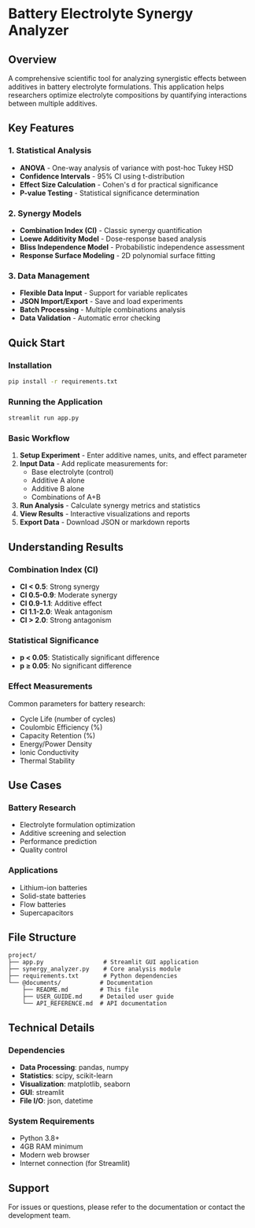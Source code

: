 # Battery Electrolyte Synergy Analyzer

## Overview
A comprehensive scientific tool for analyzing synergistic effects between additives in battery electrolyte formulations. This application helps researchers optimize electrolyte compositions by quantifying interactions between multiple additives.

## Key Features

### 1. Statistical Analysis
- **ANOVA** - One-way analysis of variance with post-hoc Tukey HSD
- **Confidence Intervals** - 95% CI using t-distribution
- **Effect Size Calculation** - Cohen's d for practical significance
- **P-value Testing** - Statistical significance determination

### 2. Synergy Models
- **Combination Index (CI)** - Classic synergy quantification
- **Loewe Additivity Model** - Dose-response based analysis
- **Bliss Independence Model** - Probabilistic independence assessment
- **Response Surface Modeling** - 2D polynomial surface fitting

### 3. Data Management
- **Flexible Data Input** - Support for variable replicates
- **JSON Import/Export** - Save and load experiments
- **Batch Processing** - Multiple combinations analysis
- **Data Validation** - Automatic error checking

## Quick Start

### Installation
```bash
pip install -r requirements.txt
```

### Running the Application
```bash
streamlit run app.py
```

### Basic Workflow
1. **Setup Experiment** - Enter additive names, units, and effect parameter
2. **Input Data** - Add replicate measurements for:
   - Base electrolyte (control)
   - Additive A alone
   - Additive B alone
   - Combinations of A+B
3. **Run Analysis** - Calculate synergy metrics and statistics
4. **View Results** - Interactive visualizations and reports
5. **Export Data** - Download JSON or markdown reports

## Understanding Results

### Combination Index (CI)
- **CI < 0.5**: Strong synergy
- **CI 0.5-0.9**: Moderate synergy
- **CI 0.9-1.1**: Additive effect
- **CI 1.1-2.0**: Weak antagonism
- **CI > 2.0**: Strong antagonism

### Statistical Significance
- **p < 0.05**: Statistically significant difference
- **p ≥ 0.05**: No significant difference

### Effect Measurements
Common parameters for battery research:
- Cycle Life (number of cycles)
- Coulombic Efficiency (%)
- Capacity Retention (%)
- Energy/Power Density
- Ionic Conductivity
- Thermal Stability

## Use Cases

### Battery Research
- Electrolyte formulation optimization
- Additive screening and selection
- Performance prediction
- Quality control

### Applications
- Lithium-ion batteries
- Solid-state batteries
- Flow batteries
- Supercapacitors

## File Structure
```
project/
├── app.py                 # Streamlit GUI application
├── synergy_analyzer.py    # Core analysis module
├── requirements.txt       # Python dependencies
└── @documents/           # Documentation
    ├── README.md         # This file
    ├── USER_GUIDE.md     # Detailed user guide
    └── API_REFERENCE.md  # API documentation
```

## Technical Details

### Dependencies
- **Data Processing**: pandas, numpy
- **Statistics**: scipy, scikit-learn
- **Visualization**: matplotlib, seaborn
- **GUI**: streamlit
- **File I/O**: json, datetime

### System Requirements
- Python 3.8+
- 4GB RAM minimum
- Modern web browser
- Internet connection (for Streamlit)

## Support
For issues or questions, please refer to the documentation or contact the development team.